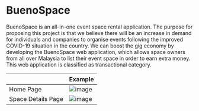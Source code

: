 # BuenoSpace

BuenoSpace is an all-in-one event space rental application. The purpose for proposing this project is that we believe there will be an increase in demand for individuals and companies to organise events following the improved COVID-19 situation in the country. We can boost the gig economy by developing the BuenoSpace web application, which allows space owners from all over Malaysia to list their event space in order to earn extra money. This web application is classified as transactional category.


|   | Example |
| ------------- | ------------- |
| Home Page  | ![image](https://user-images.githubusercontent.com/72374023/167628127-75ae3cc3-fc9c-48ec-a634-6d43b69d3123.png)  |
| Space Details Page  | ![image](https://user-images.githubusercontent.com/72374023/167628247-f4e08a0b-37ad-40c1-8737-432c7835aeb4.png)  |



